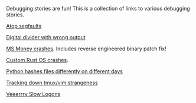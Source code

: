 Debugging stories are fun! This is a collection of links to various debugging stories.

[Atop segfaults](http://rachelbythebay.com/w/2014/03/02/sync/)

[Digital divider with wrong output](http://danluu.com/teach-debugging/)

[MS Money crashes](http://blogs.msdn.com/b/oldnewthing/archive/2012/11/13/10367904.aspx). Includes reverse engineered binary patch fix!

[Custom Rust OS crashes](http://jvns.ca/blog/2013/12/04/day-37-how-a-keyboard-works/).

[Python hashes files differently on different days](http://dpb.bitbucket.org/unexpected-behavior-from-the-python-3-built-in-hash-function.html)

[Tracking down tmux/vim strangeness](http://www.daniellesucher.com/2014/04/24/my-new-favorite-vim-tmux-bug/)

[Veeerrry Slow Logons](http://blogs.technet.com/b/markrussinovich/archive/2012/07/02/3506849.aspx)

